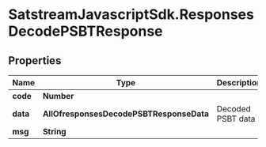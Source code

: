 # SatstreamJavascriptSdk.ResponsesDecodePSBTResponse

## Properties
Name | Type | Description | Notes
------------ | ------------- | ------------- | -------------
**code** | **Number** |  | [optional] 
**data** | **AllOfresponsesDecodePSBTResponseData** | Decoded PSBT data | [optional] 
**msg** | **String** |  | [optional] 
